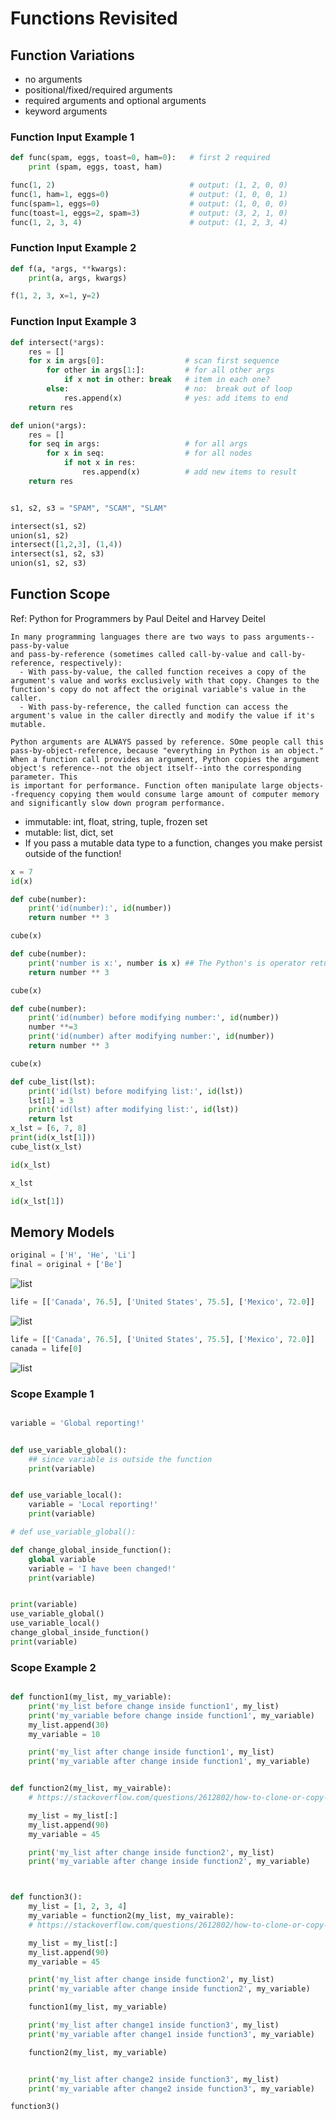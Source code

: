 # Functions Revisited

## Function Variations 
- no arguments
- positional/fixed/required arguments
- required arguments and optional arguments
- keyword arguments 


### Function Input Example 1

```python
def func(spam, eggs, toast=0, ham=0):   # first 2 required
    print (spam, eggs, toast, ham)

func(1, 2)                              # output: (1, 2, 0, 0)
func(1, ham=1, eggs=0)                  # output: (1, 0, 0, 1)
func(spam=1, eggs=0)                    # output: (1, 0, 0, 0)
func(toast=1, eggs=2, spam=3)           # output: (3, 2, 1, 0)
func(1, 2, 3, 4)                        # output: (1, 2, 3, 4)
```

### Function Input Example 2

```python
def f(a, *args, **kwargs): 
	print(a, args, kwargs)

f(1, 2, 3, x=1, y=2)
```

### Function Input Example 3

```python
def intersect(*args):
    res = []
    for x in args[0]:                  # scan first sequence
        for other in args[1:]:         # for all other args
            if x not in other: break   # item in each one?
        else:                          # no:  break out of loop
            res.append(x)              # yes: add items to end
    return res

def union(*args):
    res = []
    for seq in args:                   # for all args
        for x in seq:                  # for all nodes
            if not x in res:
                res.append(x)          # add new items to result
    return res


s1, s2, s3 = "SPAM", "SCAM", "SLAM"

intersect(s1, s2)
union(s1, s2)
intersect([1,2,3], (1,4))
intersect(s1, s2, s3)
union(s1, s2, s3)
```


## Function Scope

Ref: Python for Programmers by Paul Deitel and Harvey Deitel

```{note}
In many programming languages there are two ways to pass arguments--pass-by-value
and pass-by-reference (sometimes called call-by-value and call-by-reference, respectively):
  - With pass-by-value, the called function receives a copy of the argument's value and works exclusively with that copy. Changes to the function's copy do not affect the original variable's value in the caller.
  - With pass-by-reference, the called function can access the argument's value in the caller directly and modify the value if it's mutable. 

Python arguments are ALWAYS passed by reference. SOme people call this pass-by-object-reference, because "everything in Python is an object." When a function call provides an argument, Python copies the argument object's reference--not the object itself--into the corresponding parameter. This
is important for performance. Function often manipulate large objects--frequency copying them would consume large amount of computer memory and significantly slow down program performance. 
```

- immutable: int, float, string, tuple, frozen set
- mutable: list, dict, set
- If you pass a mutable data type to a function, changes you make persist outside of the function!

```python
x = 7
id(x)
```

```python
def cube(number):
    print('id(number):', id(number))
    return number ** 3

cube(x)
```

```python
def cube(number):
    print('number is x:', number is x) ## The Python's is operator returns True if its two operands have the same identify
    return number ** 3

cube(x)
```

```python
def cube(number):
    print('id(number) before modifying number:', id(number))
    number **=3
    print('id(number) after modifying number:', id(number))
    return number ** 3

cube(x)
```

```python
def cube_list(lst):
    print('id(lst) before modifying list:', id(lst))
    lst[1] = 3
    print('id(lst) after modifying list:', id(lst))
    return lst
x_lst = [6, 7, 8]
print(id(x_lst[1]))
cube_list(x_lst)
```

```python
id(x_lst)
```

```python
x_lst
```

```python
id(x_lst[1])
```


## Memory Models

```python
original = ['H', 'He', 'Li']
final = original + ['Be']
```

![list](concat.png)


```Python
life​​ ​​=​​ ​​[[​​'Canada'​​,​​ ​​76.5],​​ ​​[​​'United States'​​,​​ ​​75.5],​​ ​​[​​'Mexico'​​,​​ ​​72.0]]​
```

![list](nested_lists.png)


```python
life​​ ​​=​​ ​​[[​​'Canada'​​,​​ ​​76.5],​​ ​​[​​'United States'​​,​​ ​​75.5],​​ ​​[​​'Mexico'​​,​​ ​​72.0]]​
​​canada​​ ​​=​​ ​​life[0]​
```

![list](sublist_alias.png)


### Scope Example 1

```python

variable = 'Global reporting!'


def use_variable_global():
    ## since variable is outside the function
    print(variable)


def use_variable_local():
    variable = 'Local reporting!'
    print(variable)

# def use_variable_global():

def change_global_inside_function():
    global variable
    variable = 'I have been changed!'
    print(variable)


print(variable)
use_variable_global()
use_variable_local()
change_global_inside_function()
print(variable)

```

### Scope Example 2
```python

def function1(my_list, my_variable):
	print('my_list before change inside function1', my_list)
	print('my_variable before change inside function1', my_variable)
	my_list.append(30)
	my_variable = 10

	print('my_list after change inside function1', my_list)
	print('my_variable after change inside function1', my_variable)


def function2(my_list, my_vairable):
	# https://stackoverflow.com/questions/2612802/how-to-clone-or-copy-a-list

	my_list = my_list[:]
	my_list.append(90)
	my_variable = 45

	print('my_list after change inside function2', my_list)
	print('my_variable after change inside function2', my_variable)



def function3():
	my_list = [1, 2, 3, 4]
	my_variable = function2(my_list, my_vairable):
	# https://stackoverflow.com/questions/2612802/how-to-clone-or-copy-a-list

	my_list = my_list[:]
	my_list.append(90)
	my_variable = 45

	print('my_list after change inside function2', my_list)
	print('my_variable after change inside function2', my_variable)

	function1(my_list, my_variable)

	print('my_list after change1 inside function3', my_list)
	print('my_variable after change1 inside function3', my_variable)

	function2(my_list, my_variable)


	print('my_list after change2 inside function3', my_list)
	print('my_variable after change2 inside function3', my_variable)

function3()
```

